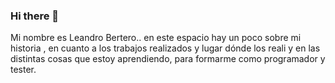 ### Hi there 👋 
Mi nombre es Leandro Bertero.. en este espacio hay un poco sobre mi historia , en cuanto a los trabajos realizados y lugar dónde los reali y en las distintas cosas que estoy aprendiendo, para formarme  como programador y tester. 

<!--
**LeaBertero/LeaBertero** is a ✨ _special_ ✨ repository because its `README.md` (this file) appears on your GitHub profile.

Here are some ideas to get you started:

- 🔭 I’m currently working on ...
- 🌱 I’m currently learning ...los fundamentos básicos de la programación en sus diferentes estructuras, con el programa Psein (Escribir, leer, asignar, Si-Entonces, Según, Mientras, Repetir, Para, Sub Proceso. En continuación con el lenguaje de C# trabajando en Visual Studio, aplicando los conocimientos anteriores  y la estructuras ya vistas en  Pseint (Pseudocodigo9. Trabajando esta vez con  formularios windows, creando proyectos y repositorios para posterioirmente aplicar conocimientos en lo que se llama FrontEnd(Parte visual para el usuario final), posteriormente siguiendo con comunicaciones desde FrontEnd a Backend. 
 👯 I’m looking to collaborate on ... Testing (Muy pronto comenzaré un curso, donde adquiriré todos estos conocimientos que me permiten testear aplicaciones y paginas web, aplicaciones.. para luego respirtar problemas a los desarrolladores para que puedan corregir y mejorar el funcionamiento del software). Me gustaria desarrollarme como tester a corto plazo. Me estoy formando como programador , realicé un año de Desarrollo de Software en el Instituto Técnico Córdoba. Estoy incursionando este año con desarrollo web, con nuevos lenguajes como Java, Java Script...
- 🤔 I’m looking for help with ...
- 💬 Ask me about ...
- 📫 How to reach me: ... a tra vez de cel: 3518758871
- 😄 Pronouns: ...
- ⚡ Fun fact: ... Soy una persona curiosa, estoy siempre buscando de hacer cosas nuevas.. me gusta aprender, soy bastante inquieto en ese sentido, siempre buscando cosas nuevas y rodearme de los que saben.
-->
